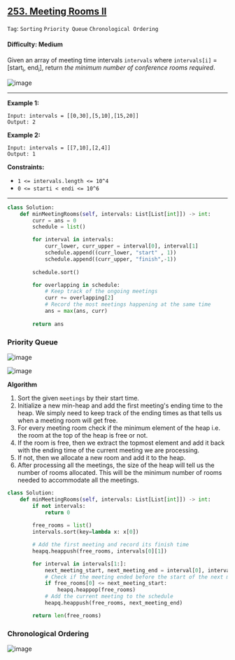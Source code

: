 ## [253. Meeting Rooms II](https://leetcode.com/problems/meeting-rooms-ii/)

```Tag```: ```Sorting``` ```Priority Queue``` ```Chronological Ordering```

#### Difficulty: Medium

Given an array of meeting time intervals ```intervals``` where ```intervals[i]``` = [start<sub>i</sub>, end<sub>i</sub>], return _the minimum number of conference rooms required_.

![image](https://user-images.githubusercontent.com/35042430/228691703-a3c42cd9-e8f6-48e5-bfb0-59cbbf0be49a.png)

---

__Example 1:__
```
Input: intervals = [[0,30],[5,10],[15,20]]
Output: 2
```

__Example 2:__
```
Input: intervals = [[7,10],[2,4]]
Output: 1
```

__Constraints:__

- ```1 <= intervals.length <= 10^4```
- ```0 <= starti < endi <= 10^6```

---

```Python
class Solution:
    def minMeetingRooms(self, intervals: List[List[int]]) -> int:
        curr = ans = 0
        schedule = list()

        for interval in intervals:
            curr_lower, curr_upper = interval[0], interval[1]
            schedule.append((curr_lower, "start" , 1))
            schedule.append((curr_upper, "finish",-1))
        
        schedule.sort()

        for overlapping in schedule:
            # Keep track of the ongoing meetings
            curr += overlapping[2]
            # Record the most meetings happening at the same time 
            ans = max(ans, curr)
        
        return ans
```

### Priority Queue

![image](https://leetcode.com/problems/meeting-rooms-ii/Figures/253/253_Meeting_Rooms_II_Diag_1.png)

![image](https://leetcode.com/problems/meeting-rooms-ii/Figures/253/253_Meeting_Rooms_II_Diag_2.png)

__Algorithm__

1. Sort the given ```meetings``` by their start time.
2. Initialize a new min-heap and add the first meeting's ending time to the heap. We simply need to keep track of the ending times as that tells us when a meeting room will get free.
3. For every meeting room check if the minimum element of the heap i.e. the room at the top of the heap is free or not.
4. If the room is free, then we extract the topmost element and add it back with the ending time of the current meeting we are processing.
5. If not, then we allocate a new room and add it to the heap.
6. After processing all the meetings, the size of the heap will tell us the number of rooms allocated. This will be the minimum number of rooms needed to accommodate all the meetings.

```Python
class Solution:
    def minMeetingRooms(self, intervals: List[List[int]]) -> int:
        if not intervals:
            return 0
        
        free_rooms = list()
        intervals.sort(key=lambda x: x[0])

        # Add the first meeting and record its finish time
        heapq.heappush(free_rooms, intervals[0][1])

        for interval in intervals[1:]:
            next_meeting_start, next_meeting_end = interval[0], interval[1]
            # Check if the meeting ended before the start of the next meeting
            if free_rooms[0] <= next_meeting_start:
                heapq.heappop(free_rooms)
            # Add the current meeting to the schedule
            heapq.heappush(free_rooms, next_meeting_end)

        return len(free_rooms)
```
 
### Chronological Ordering

![image](https://leetcode.com/problems/meeting-rooms-ii/Figures/253/253_Meeting_Rooms_II_Diag_3.png)
